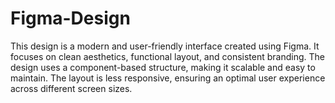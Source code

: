# Figma-Design
This design is a modern and user-friendly interface created using Figma. It focuses on clean aesthetics, functional layout, and consistent branding. The design uses a component-based structure, making it scalable and easy to maintain. The layout is less responsive, ensuring an optimal user experience across different screen sizes.
